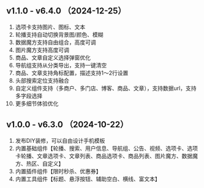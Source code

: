 ## v1.1.0 - v6.4.0 （2024-12-25）
1. 选项卡支持图片、图标、文本
2. 轮播支持自动切换背景图/颜色、模糊
3. 数据魔方支持自由组合，高度可调
4. 图片魔方支持高度可调
5. 商品、文章自定义选择弹窗优化
6. 导航组支持从分类导出，支持一键清空
7. 商品、文章支持角标配置，描述支持1～2行设置
8. 头部搜索定位支持融合
9. 自定义组件支持（多商户、多门店、博客、商品、文章），支持数据url，支持多字段选择
10. 更多细节体验优化




## v1.0.0 - v6.3.0 （2024-10-22）
1. 发布DIY装修，可以自由设计手机模板
2. 内置基础组件【轮播、搜索、用户信息、导航组、公告、视频、选项卡、选项卡轮播、文章选项卡、文章列表、商品选项卡、商品列表、图片魔方、数据魔方、热区、自定义】
3. 内置插件组件【限时秒杀、优惠券】
4. 内置工具组件【标题、悬浮按钮、辅助空白、横线、富文本】